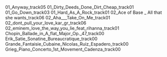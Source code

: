 





01_Anyway_track05
01_Dirty_Deeds_Done_Dirt_Cheap_track01
01_Go_Down_track03
01_Hard_As_A_Rock_track01
02_Ace of Base _ All that she wants_track06
02_Aha___Take_On_Me_track01
02_dont_pull_your_love_kar_gr_track06
02_eminem_love_the_way_you_lie_feat_rihanna_track01
Chopin_Ballade_in_A_flat_Major_Op._47_track00
Erik_Satie_Sonatine_Bureaucratique_track00
Grande_Fantaisie_Cubaine_Nicolas_Ruiz_Espadero_track00
Grieg_Piano_Concerto_1st_Movement_Cadenza_track00

